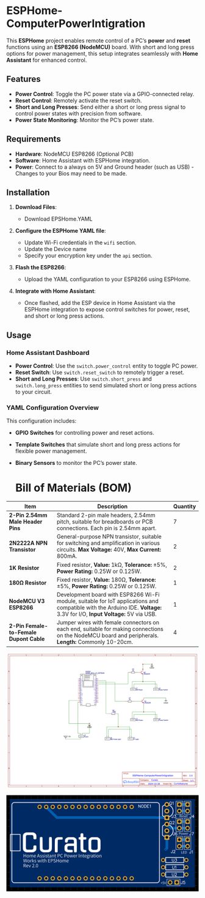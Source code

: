 # ESPHome-ComputerPowerIntigration


This **ESPHome** project enables remote control of a PC’s **power** and **reset** functions using an **ESP8266 (NodeMCU)** board. With short and long press options for power management, this setup integrates seamlessly with **Home Assistant** for enhanced control.

## Features

- **Power Control**: Toggle the PC power state via a GPIO-connected relay.
- **Reset Control**: Remotely activate the reset switch.
- **Short and Long Presses**: Send either a short or long press signal to control power states with precision from software.
- **Power State Monitoring**: Monitor the PC’s power state.

## Requirements

- **Hardware**: NodeMCU ESP8266 (Optional PCB)
- **Software**: Home Assistant with ESPHome integration.
- **Power**: Connect to a always on 5V and Ground header (such as USB) - Changes to your Bios may need to be made.

## Installation

1. **Download Files**:
   - Download EPSHome.YAML
     
2. **Configure the ESPHome YAML file**:
   - Update Wi-Fi credentials in the `wifi` section.
   - Update the Device name 
   - Specify your encryption key under the `api` section.

3. **Flash the ESP8266**:
   - Upload the YAML configuration to your ESP8266 using ESPHome.

4. **Integrate with Home Assistant**:
   - Once flashed, add the ESP device in Home Assistant via the ESPHome integration to expose control switches for power, reset, and short or long press actions.
     
## Usage

### Home Assistant Dashboard

- **Power Control**: Use the `switch.power_control` entity to toggle PC power.
- **Reset Switch**: Use `switch.reset_switch` to remotely trigger a reset.
- **Short and Long Presses**: Use `switch.short_press` and `switch.long_press` entities to send simulated short or long press actions to your circuit.

### YAML Configuration Overview

This configuration includes:
- **GPIO Switches** for controlling power and reset actions.
- **Template Switches** that simulate short and long press actions for flexible power management.
- **Binary Sensors** to monitor the PC’s power state.

  # Bill of Materials (BOM)

| **Item**                                | **Description**                                                                                                               | **Quantity** |
|-----------------------------------------|-------------------------------------------------------------------------------------------------------------------------------|--------------|
| **2-Pin 2.54mm Male Header Pins**       | Standard 2-pin male headers, 2.54mm pitch, suitable for breadboards or PCB connections. Each pin is 2.54mm apart.             | 7            |
| **2N2222A NPN Transistor**              | General-purpose NPN transistor, suitable for switching and amplification in various circuits. **Max Voltage:** 40V, **Max Current:** 800mA. | 2            |
| **1K Resistor**                         | Fixed resistor, **Value:** 1kΩ, **Tolerance:** ±5%, **Power Rating:** 0.25W or 0.125W.                                       | 2            |
| **180Ω Resistor**                       | Fixed resistor, **Value:** 180Ω, **Tolerance:** ±5%, **Power Rating:** 0.25W or 0.125W.                                       | 1            |
| **NodeMCU V3 ESP8266**                  | Development board with ESP8266 Wi-Fi module, suitable for IoT applications and compatible with the Arduino IDE. **Voltage:** 3.3V for I/O, **Input Voltage:** 5V via USB. | 1            |
| **2-Pin Female-to-Female Dupont Cable** | Jumper wires with female connectors on each end, suitable for making connections on the NodeMCU board and peripherals. **Length:** Commonly 10-20cm. | 4            |


![Alt text](Schematic-ESPHome-ComputerPowerIntigration.png)

![Alt text](PCB-ESPHome-ComputerPowerIntigration.png)
